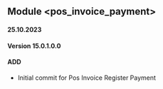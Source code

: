 ## Module <pos_invoice_payment>

#### 25.10.2023
#### Version 15.0.1.0.0
#### ADD
- Initial commit for Pos Invoice Register Payment
